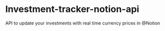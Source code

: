 # Investment-tracker-notion-api
API to update your investments with real time currency prices in @Notion

